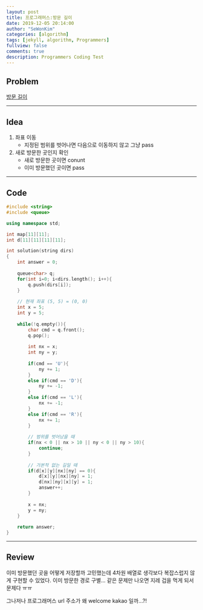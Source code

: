 ```yaml
---
layout: post
title: 프로그래머스:방문 길이
date: 2019-12-05 20:14:00
author: "SeWonKim"
categories: [algorithm]
tags: [jekyll, algorithm, Programmers]
fullview: false
comments: true
description: Programmers Coding Test
---
```


## Problem

[방문 길이](https://www.welcomekakao.com/learn/courses/30/lessons/49994)

---

## Idea

1. 좌표 이동
    - 지정된 범위를 벗어나면 다음으로 이동하지 않고 그냥 pass
2. 새로 방문한 곳인지 확인
    - 새로 방문한 곳이면 conunt
    - 이미 방문했던 곳이면 pass
---

## Code
```cpp
#include <string>
#include <queue>

using namespace std;

int map[11][11];
int d[11][11][11][11];

int solution(string dirs)
{
	int answer = 0;
    
    queue<char> q;
    for(int i=0; i<dirs.length(); i++){
        q.push(dirs[i]);
    }
    
    // 현재 좌표 (5, 5) = (0, 0)
    int x = 5;
    int y = 5;
    
    while(!q.empty()){
        char cmd = q.front();
        q.pop();
        
        int nx = x;
        int ny = y;
        
        if(cmd == 'U'){
            ny += 1;
        }
        else if(cmd == 'D'){
            ny += -1;
        }
        else if(cmd == 'L'){
            nx += -1;
        }
        else if(cmd == 'R'){
            nx += 1;
        }
        
        // 범위를 벗어났을 때
        if(nx < 0 || nx > 10 || ny < 0 || ny > 10){
            continue;
        }
        
        // 가본적 없는 길일 때
        if(d[x][y][nx][ny] == 0){
            d[x][y][nx][ny] = 1;
            d[nx][ny][x][y] = 1;
            answer++;
        }
        
        x = nx;
        y = ny;
    }
    
	return answer;
}
```

---

## Review

이미 방문했던 곳을 어떻게 저장할까 고민했는데 4차원 배열로 생각보다 복잡스럽지 않게 구현할 수 있었다. 
이미 방문한 경로 구별... 같은 문제만 나오면 지레 겁을 먹게 되서 문제다 ㅠㅠ

그나저나 프로그래머스 url 주소가 왜 welcome kakao 일까...?!